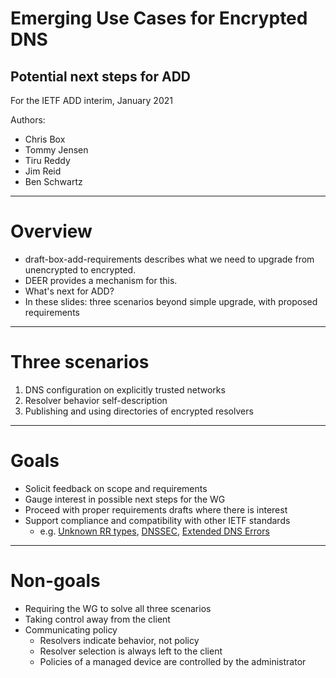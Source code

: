 # Emerging Use Cases for Encrypted DNS
## Potential next steps for ADD

For the IETF ADD interim, January 2021

Authors:
* Chris Box
* Tommy Jensen
* Tiru Reddy
* Jim Reid
* Ben Schwartz

----
# Overview

* draft-box-add-requirements describes what we need to upgrade from unencrypted to encrypted.
* DEER provides a mechanism for this.
* What's next for ADD?
* In these slides: three scenarios beyond simple upgrade, with proposed requirements
----
# Three scenarios

1. DNS configuration on explicitly trusted networks
2. Resolver behavior self-description
3. Publishing and using directories of encrypted resolvers
----
# Goals

* Solicit feedback on scope and requirements
* Gauge interest in possible next steps for the WG
* Proceed with proper requirements drafts where there is interest
* Support compliance and compatibility with other IETF standards
  - e.g. [Unknown RR types](https://tools.ietf.org/html/rfc3597), [DNSSEC](https://tools.ietf.org/html/rfc4035), [Extended DNS Errors](https://tools.ietf.org/html/draft-ietf-dnsop-extended-error)
----
# Non-goals

* Requiring the WG to solve all three scenarios
* Taking control away from the client
* Communicating policy
  - Resolvers indicate behavior, not policy
  - Resolver selection is always left to the client
  - Policies of a managed device are controlled by the administrator
